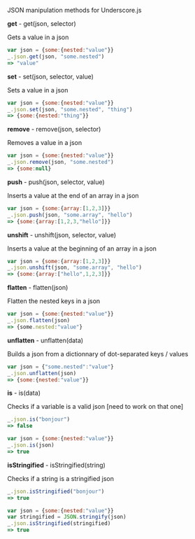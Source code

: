 JSON manipulation methods for Underscore.js


**get** - get(json, selector)

Gets a value in a json

```javascript
var json = {some:{nested:"value"}}
_.json.get(json, "some.nested")
=> "value"
```


**set** - set(json, selector, value)

Sets a value in a json

```javascript
var json = {some:{nested:"value"}}
_.json.set(json, "some.nested", "thing")
=> {some:{nested:"thing"}}
```


**remove** - remove(json, selector)

Removes a value in a json

```javascript
var json = {some:{nested:"value"}}
_.json.remove(json, "some.nested")
=> {some:null}
```


**push** - push(json, selector, value)

Inserts a value at the end of an array in a json

```javascript
var json = {some:{array:[1,2,3]}}
_.json.push(json, "some.array", "hello")
=> {some:{array:[1,2,3,"hello"]}}
```


**unshift** - unshift(json, selector, value)

Inserts a value at the beginning of an array in a json

```javascript
var json = {some:{array:[1,2,3]}}
_.json.unshift(json, "some.array", "hello")
=> {some:{array:["hello",1,2,3]}}
```


**flatten** - flatten(json)

Flatten the nested keys in a json

```javascript
var json = {some:{nested:"value"}}
_.json.flatten(json)
=> {some.nested:"value"}
```


**unflatten** - unflatten(data)

Builds a json from a dictionnary of dot-separated keys / values

```javascript
var json = {"some.nested":"value"}
_.json.unflatten(json)
=> {some:{nested:"value"}}
```


**is** - is(data)

Checks if a variable is a valid json [need to work on that one]

```javascript
_.json.is("bonjour")
=> false

var json = {some:{nested:"value"}}
_.json.is(json)
=> true
```


**isStringified** - isStringified(string)

Checks if a string is a stringified json

```javascript
_.json.isStringified("bonjour")
=> true

var json = {some:{nested:"value"}}
var stringified = JSON.stringify(json)
_.json.isStringified(stringified)
=> true
```
